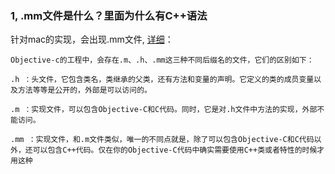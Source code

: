
### 1, .mm文件是什么？里面为什么有C++语法
针对mac的实现，会出现.mm文件, [详细](https://blog.csdn.net/k16643275hn/article/details/51934742)：
```
Objective-c的工程中，会存在.m、.h、.mm这三种不同后缀名的文件，它们的区别如下：

.h ：头文件，它包含类名，类继承的父类，还有方法和变量的声明。它定义的类的成员变量以及方法等等是公开的，外部是可以访问的。

.m ：实现文件，可以包含Objective-C和C代码。同时，它是对.h文件中方法的实现，外部不能访问。

.mm ：实现文件，和.m文件类似，唯一的不同点就是，除了可以包含Objective-C和C代码以外，还可以包含C++代码。仅在你的Objective-C代码中确实需要使用C++类或者特性的时候才用这种
```
